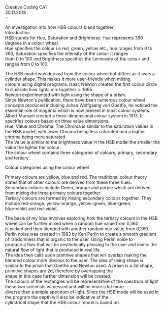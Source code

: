 Creative Coding CA1 </br>
30.11.2018</br>
─

An investigation into how HSB colours blend together</br>
Introduction</br>
HSB stands for Hue, Saturation and Brightness. Hue represents 360 degrees in a colour wheel. </br>
Hue specifies the colour i.e red, green, yellow etc., hue ranges from 0 to 360, Saturation specifies the intensity of the colour it ranges</br> from 0 to 100 and Brightness specifies the luminosity of the colour and ranges from 0 to 100.</br>

The HSB model was derived from the colour wheel but differs as it uses a cylinder shape. This makes it more user-friendly when mixing</br> colours using digital programs. Isaac Newton created the first colour circle to illustrate how lights mix together c. 1665. </br>Newton experimented with light using the shape of a prism. </br>
Since Newton's publication, there have been numerous colour wheel concepts produced including Johan Wolfgaang von Goethe, he noticed the</br> essential role of magenta which is now present in most colour systems. </br>
Albert Munsell created a three-dimensional colour system in 1913. It specifies colours based on three value dimensions.</br>
Hue, Value and Chroma. The Chroma is similar to the saturation values in the HSB model, with lower Chroma being less saturated and a
higher chroma being more saturated. </br>
The Value is similar to the brightness value in the HSB model the smaller the value the lighter the colour.</br>
The colour wheel contains three categories of colours, primary, secondary and tertiary. </br>

Colour categories using the colour wheel</br>

Primary colours are yellow, blue and red. The traditional colour theory states that all other colours are derived from these three hues.</br>
Secondary colours include Green, orange and purple which are derived from mixing the three primary colours together.</br>
Tertiary colours are formed by mixing secondary colours together. They include red-orange, yellow-orange, yellow-green, blue-green,</br> blue-violet and red-violet.


The basis of my idea involves exploring how the tertiary colours in the HSB wheel can be further mixed when a random hue value from 0,360</br> is picked and then blended with another random hue value from 0,360. </br>
Perlin noise was created in 1983 by Ken Perlin to create a smooth gradient of randomness that is organic to the user. Using Perlin noise to</br> produce a flow that will be aesthetically pleasing to the user and mimic the natural flow of light that is produced in real life. </br>
The idea then calls upon primitive shapes that will overlap making the blended colour more obvious to the user. The idea of using shape is</br> similar to the prism that Goethe and Newton used. A prism is a 3d shape, primitive shapes are 2d, therefore by overlapping the</br> shape in this case further dimension will be created.</br>
The colours of the rectangles will be representative of the spectrum of light these two scientists witnessed and will be more a lot more</br> diverse than a simple spectrum of light. Since the HSB mode will be used in the program the depth will also be indicative of the</br> cylindrical shape that the HSB colour model is based on.
